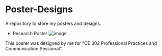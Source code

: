 # Poster-Designs
A repository to store my posters and designs.


- Research Poster
![image](https://user-images.githubusercontent.com/109035609/213922527-be28d503-63cd-44d3-81e4-ee062bbed106.png)

This posrer was designed by me for "CE 302 Professional Practices and Communication Sessional". 

